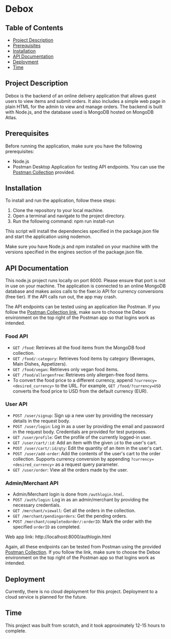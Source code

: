 # Debox

## Table of Contents

- [Project Description](#project-description)
- [Prerequisites](#prerequisites)
- [Installation](#installation)
- [API Documentation](#api-documentation)
- [Deployment](#deployment)
- [Time](#time)

## Project Description

Debox is the backend of an online delivery application that allows guest users to view items and submit orders. It also includes a simple web page in plain HTML for the admin to view and manage orders. The backend is built with Node.js, and the database used is MongoDB hosted on MongoDB Atlas.

## Prerequisites

Before running the application, make sure you have the following prerequisites:

- Node.js
- Postman Desktop Application for testing API endpoints. You can use the [Postman Collection](https://www.postman.com/winter-astronaut-614435/workspace/debox/collection/18021096-f018896d-0696-45ca-80c8-a9c5c67b6f67?action=share&creator=18021096) provided.

## Installation

To install and run the application, follow these steps:

1. Clone the repository to your local machine.
2. Open a terminal and navigate to the project directory.
3. Run the following command:
  npm run install-run

  This script will install the dependencies specified in the package.json file and start the application using nodemon.

Make sure you have Node.js and npm installed on your machine with the versions specified in the engines section of the package.json file.

## API Documentation

This node.js project runs locally on port 8000. Please ensure that port is not in use on your machine. The application is connected to an online MongoDB database and makes axios calls to the fixer.io API for currency conversions (free tier). If the API calls run out, the app may crash.

The API endpoints can be tested using an application like Postman. If you follow the [Postman Collection link](https://www.postman.com/winter-astronaut-614435/workspace/debox/collection/18021096-f018896d-0696-45ca-80c8-a9c5c67b6f67?action=share&creator=18021096), make sure to choose the Debox environment on the top right of the Postman app so that logins work as intended.

### Food API

- `GET /food`: Retrieves all the food items from the MongoDB food collection.
- `GET /food/:category`: Retrieves food items by category (Beverages, Main Dishes, Appetizers).
- `GET /food/vegan`: Retrieves only vegan food items.
- `GET /food/allergenfree`: Retrieves only allergen-free food items.
- To convert the food price to a different currency, append `?currency=<desired_currency>` to the URL. For example, `GET /food/?currency=USD` converts the food price to USD from the default currency (EUR).

### User API

- `POST /user/signup`: Sign up a new user by providing the necessary details in the request body.
- `POST /user/login`: Log in as a user by providing the email and password in the request body. Credentials are provided for test purposes.
- `GET /user/profile`: Get the profile of the currently logged-in user.
- `GET /user/cart/:id`: Add an item with the given `id` to the user's cart.
- `POST /user/cart/:id/qty`: Edit the quantity of an item in the user's cart.
- `POST /user/add-order`: Add the contents of the user's cart to the order collection. Supports currency conversion by appending `?currency=<desired_currency>` as a request query parameter.
- `GET /user/order`: View all the orders made by the user.

### Admin/Merchant API

- Admin/Merchant login is done from `/authlogin.html`.
- `POST /auth/login`: Log in as an admin/merchant by providing the necessary credentials.
- `GET /merchant/viewall`: Get all the orders in the collection.
- `GET /merchant/pendingorders`: Get the pending orders.
- `POST /merchant/completedorder/:orderID`: Mark the order with the specified `orderID` as completed.

Web app link: http://localhost:8000/authlogin.html

Again, all these endpoints can be tested from Postman using the provided [Postman Collection](https://www.postman.com/winter-astronaut-614435/workspace/debox/collection/18021096-f018896d-0696-45ca-80c8-a9c5c67b6f67?action=share&creator=18021096). If you follow the link, make sure to choose the Debox environment on the top right of the Postman app so that logins work as intended.

## Deployment

Currently, there is no cloud deployment for this project. Deployment to a cloud service is planned for the future.

## Time

This project was built from scratch, and it took approximately 12-15 hours to complete.
